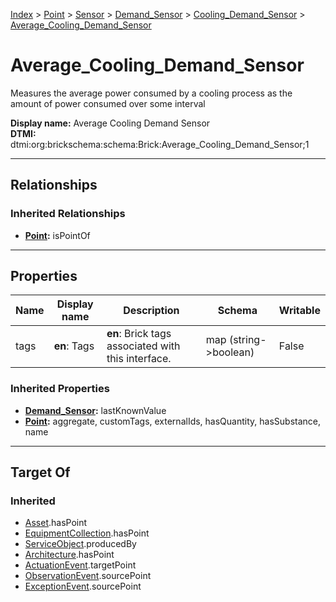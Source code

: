 [Index](../../../../index.md) > [Point](../../../Point.md) > [Sensor](../../Sensor.md) > [Demand_Sensor](../Demand_Sensor.md) > [Cooling_Demand_Sensor](Cooling_Demand_Sensor.md) > [Average_Cooling_Demand_Sensor](#)
# Average_Cooling_Demand_Sensor

Measures the average power consumed by a cooling process as the amount of power consumed over some interval


**Display name:** Average Cooling Demand Sensor<br />
**DTMI:** dtmi:org:brickschema:schema:Brick:Average_Cooling_Demand_Sensor;1

---

## Relationships

### Inherited Relationships
* **[Point](../../../Point.md):** isPointOf

---

## Properties

|Name|Display name|Description|Schema|Writable|
|-|-|-|-|-|
|tags|**en**: Tags|**en**: Brick tags associated with this interface.|map (string->boolean)|False|
### Inherited Properties
* **[Demand_Sensor](../Demand_Sensor.md):** lastKnownValue
* **[Point](../../../Point.md):** aggregate, customTags, externalIds, hasQuantity, hasSubstance, name

---

## Target Of
### Inherited
* [Asset](../../../../Asset/Asset.md).hasPoint
* [EquipmentCollection](../../../../Collection/EquipmentCollection.md).hasPoint
* [ServiceObject](../../../../Information/ServiceObject/ServiceObject.md).producedBy
* [Architecture](../../../../Space/Architecture/Architecture.md).hasPoint
* [ActuationEvent](../../../../Event/PointEvent/ActuationEvent.md).targetPoint
* [ObservationEvent](../../../../Event/PointEvent/ObservationEvent.md).sourcePoint
* [ExceptionEvent](../../../../Event/PointEvent/ExceptionEvent.md).sourcePoint
